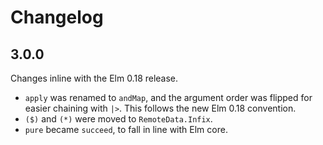 # Changelog

## 3.0.0

Changes inline with the Elm 0.18 release.

* `apply` was renamed to `andMap`, and the argument order was flipped for easier chaining with `|>`. This follows the new Elm 0.18 convention.
* `($)` and `(*)` were moved to `RemoteData.Infix`.
* `pure` became `succeed`, to fall in line with Elm core.
